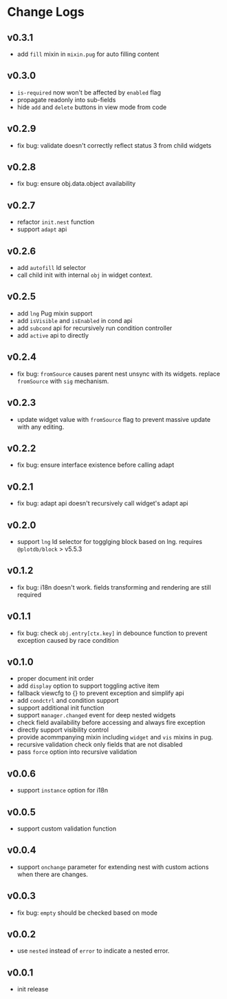 # Change Logs

## v0.3.1

 - add `fill` mixin in `mixin.pug` for auto filling content


## v0.3.0

 - `is-required` now won't be affected by `enabled` flag
 - propagate readonly into sub-fields
 - hide `add` and `delete` buttons in view mode from code


## v0.2.9

 - fix bug: validate doesn't correctly reflect status 3 from child widgets


## v0.2.8

 - fix bug: ensure obj.data.object availability


## v0.2.7

 - refactor `init.nest` function
 - support `adapt` api


## v0.2.6

 - add `autofill` ld selector
 - call child init with internal `obj` in widget context.


## v0.2.5

 - add `lng` Pug mixin support
 - add `isVisible` and `isEnabled` in cond api
 - add `subcond` api for recursively run condition controller
 - add `active` api to directly


## v0.2.4

 - fix bug: `fromSource` causes parent nest unsync with its widgets. replace `fromSource` with `sig` mechanism.


## v0.2.3

 - update widget value with `fromSource` flag to prevent massive update with any editing.


## v0.2.2

 - fix bug: ensure interface existence before calling adapt


## v0.2.1

 - fix bug: adapt api doesn't recursively call widget's adapt api


## v0.2.0

 - support `lng` ld selector for togglging block based on lng. requires `@plotdb/block` > v5.5.3


## v0.1.2

 - fix bug: i18n doesn't work. fields transforming and rendering are still required


## v0.1.1

 - fix bug: check `obj.entry[ctx.key]` in debounce function to prevent exception caused by race condition


## v0.1.0

 - proper document init order
 - add `display` option to support toggling active item
 - fallback viewcfg to {} to prevent exception and simplify api
 - add `condctrl` and condition support
 - support additional init function
 - support `manager.changed` event for deep nested widgets
 - check field availability before accessing and always fire exception
 - directly support visibility control
 - provide acommpanying mixin including `widget` and `vis` mixins in pug.
 - recursive validation check only fields that are not disabled
 - pass `force` option into recursive validation


## v0.0.6

 - support `instance` option for i18n


## v0.0.5

 - support custom validation function


## v0.0.4

 - support `onchange` parameter for extending nest with custom actions when there are changes.


## v0.0.3

 - fix bug: `empty` should be checked based on mode


## v0.0.2

 - use `nested` instead of `error` to indicate a nested error.


## v0.0.1

 - init release

